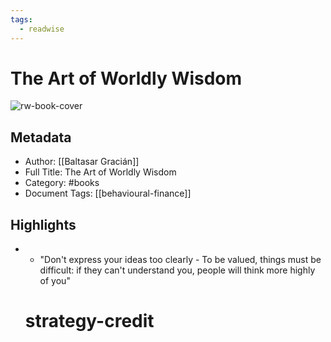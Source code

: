 ```yaml
---
tags:
  - readwise
---
```


# The Art of Worldly Wisdom

![rw-book-cover](https://readwise-assets.s3.amazonaws.com/static/images/default-book-icon-4.11327a2af05a.png)

## Metadata
- Author: [[Baltasar Gracián]]
- Full Title: The Art of Worldly Wisdom
- Category: #books
- Document Tags: [[behavioural-finance]]

## Highlights
- - "Don't express your ideas too clearly - To be valued, things must be difficult: if they can't understand you, people will think more highly of you"
  # strategy-credit

